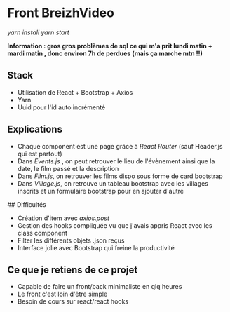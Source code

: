# Front BreizhVideo

*yarn install*
*yarn start*

**Information : gros gros problèmes de sql ce qui m'a prit lundi matin + mardi matin , donc environ 7h de perdues (mais ça marche mtn !!)**
## Stack 

* Utilisation de React + Bootstrap + Axios 
* Yarn 
* Uuid pour l'id auto incrémenté 

## Explications 

* Chaque component est une page grâce à *React Router* (sauf Header.js qui est partout)
* Dans *Events.js* , on peut retrouver le lieu de l'évènement ainsi que la date, le film passé et la description 
* Dans *Film.js*, on retrouver les films dispo sous forme de card bootstrap 
* Dans *Village.js*, on retrouve un tableau bootstrap avec les villages inscrits et un formulaire bootstrap pour en ajouter d'autre

## Difficultés 

* Création d'item avec *axios.post* 
* Gestion des hooks compliquée vu que j'avais appris React avec les class component
* Filter les différents objets .json reçus 
* Interface jolie avec Bootstrap qui freine la productivité 

## Ce que je retiens de ce projet 

* Capable de faire un front/back minimaliste en qlq heures 
* Le front c'est loin d'être simple 
* Besoin de cours sur react/react hooks 
